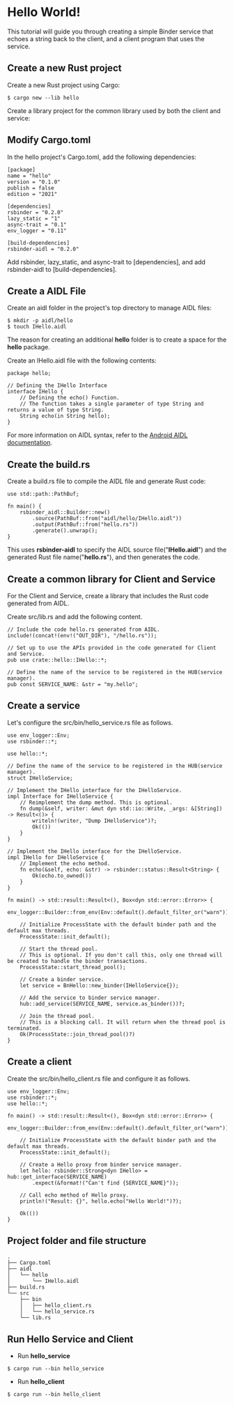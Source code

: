 # Hello World!
This tutorial will guide you through creating a simple Binder service that echoes a string back to the client, and a client program that uses the service.

## Create a new Rust project
Create a new Rust project using Cargo:
```
$ cargo new --lib hello
```
Create a library project for the common library used by both the client and service:

## Modify Cargo.toml
In the hello project's Cargo.toml, add the following dependencies:

```
[package]
name = "hello"
version = "0.1.0"
publish = false
edition = "2021"

[dependencies]
rsbinder = "0.2.0"
lazy_static = "1"
async-trait = "0.1"
env_logger = "0.11"

[build-dependencies]
rsbinder-aidl = "0.2.0"

```
Add rsbinder, lazy_static, and async-trait to [dependencies], and add rsbinder-aidl to [build-dependencies].

## Create a AIDL File
Create an aidl folder in the project's top directory to manage AIDL files:
```
$ mkdir -p aidl/hello
$ touch IHello.aidl
```
The reason for creating an additional **hello** folder is to create a space for the **hello** package.

Create an IHello.aidl file with the following contents:
```
package hello;

// Defining the IHello Interface
interface IHello {
    // Defining the echo() Function.
    // The function takes a single parameter of type String and returns a value of type String.
    String echo(in String hello);
}
```
For more information on AIDL syntax, refer to the [Android AIDL documentation](https://source.android.com/docs/core/architecture/aidl).

## Create the build.rs
Create a build.rs file to compile the AIDL file and generate Rust code:
```
use std::path::PathBuf;

fn main() {
    rsbinder_aidl::Builder::new()
        .source(PathBuf::from("aidl/hello/IHello.aidl"))
        .output(PathBuf::from("hello.rs"))
        .generate().unwrap();
}
```
This uses **rsbinder-aidl** to specify the AIDL source file("**IHello.aidl**") and the generated Rust file name("**hello.rs**"), and then generates the code.

## Create a common library for Client and Service
For the Client and Service, create a library that includes the Rust code generated from AIDL.

Create src/lib.rs and add the following content.
```
// Include the code hello.rs generated from AIDL.
include!(concat!(env!("OUT_DIR"), "/hello.rs"));

// Set up to use the APIs provided in the code generated for Client and Service.
pub use crate::hello::IHello::*;

// Define the name of the service to be registered in the HUB(service manager).
pub const SERVICE_NAME: &str = "my.hello";
```

## Create a service
Let's configure the src/bin/hello_service.rs file as follows.
```
use env_logger::Env;
use rsbinder::*;

use hello::*;

// Define the name of the service to be registered in the HUB(service manager).
struct IHelloService;

// Implement the IHello interface for the IHelloService.
impl Interface for IHelloService {
    // Reimplement the dump method. This is optional.
    fn dump(&self, writer: &mut dyn std::io::Write, _args: &[String]) -> Result<()> {
        writeln!(writer, "Dump IHelloService")?;
        Ok(())
    }
}

// Implement the IHello interface for the IHelloService.
impl IHello for IHelloService {
    // Implement the echo method.
    fn echo(&self, echo: &str) -> rsbinder::status::Result<String> {
        Ok(echo.to_owned())
    }
}

fn main() -> std::result::Result<(), Box<dyn std::error::Error>> {
    env_logger::Builder::from_env(Env::default().default_filter_or("warn")).init();

    // Initialize ProcessState with the default binder path and the default max threads.
    ProcessState::init_default();

    // Start the thread pool.
    // This is optional. If you don't call this, only one thread will be created to handle the binder transactions.
    ProcessState::start_thread_pool();

    // Create a binder service.
    let service = BnHello::new_binder(IHelloService{});

    // Add the service to binder service manager.
    hub::add_service(SERVICE_NAME, service.as_binder())?;

    // Join the thread pool.
    // This is a blocking call. It will return when the thread pool is terminated.
    Ok(ProcessState::join_thread_pool()?)
}
```

## Create a client
Create the src/bin/hello_client.rs file and configure it as follows.
```
use env_logger::Env;
use rsbinder::*;
use hello::*;

fn main() -> std::result::Result<(), Box<dyn std::error::Error>> {
    env_logger::Builder::from_env(Env::default().default_filter_or("warn")).init();

    // Initialize ProcessState with the default binder path and the default max threads.
    ProcessState::init_default();

    // Create a Hello proxy from binder service manager.
    let hello: rsbinder::Strong<dyn IHello> = hub::get_interface(SERVICE_NAME)
        .expect(&format!("Can't find {SERVICE_NAME}"));

    // Call echo method of Hello proxy.
    println!("Result: {}", hello.echo("Hello World!")?);

    Ok(())
}
```

## Project folder and file structure
```
.
├── Cargo.toml
├── aidl
│   └── hello
│       └── IHello.aidl
├── build.rs
└── src
    ├── bin
    │   ├── hello_client.rs
    │   └── hello_service.rs
    └── lib.rs
```

## Run Hello Service and Client
* Run **hello_service**
```
$ cargo run --bin hello_service
```
* Run **hello_client**
```
$ cargo run --bin hello_client
```
